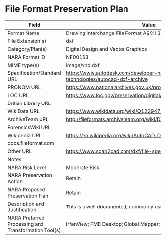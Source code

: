 # File Format Preservation Plan
  | Field | Value |
  | ----------- | ----------- |
  | Format Name | Drawing Interchange File Format ASCII 2010-2012 | 
| File Extension(s) | dxf | 
| Category/Plan(s) | Digital Design and Vector Graphics | 
| NARA Format ID | NF00163 | 
| MIME type(s) | image/vnd.dxf | 
| Specification/Standard URL | <https://www.autodesk.com/developer-network/platform-technologies/autocad-dxf-archive> | 
| PRONOM URL | <https://www.nationalarchives.gov.uk/pronom/fmt/435> | 
| LOC URL | <https://www.loc.gov/preservation/digital/formats/fdd/fdd000446.shtml> | 
| British Library URL |  | 
| WikiData URL | <https://www.wikidata.org/wiki/Q122947132> | 
| ArchiveTeam URL | <http://fileformats.archiveteam.org/wiki/DXF> | 
| ForensicsWiki URL |  | 
| Wikipedia URL | <https://en.wikipedia.org/wiki/AutoCAD_DXF> | 
| docs.fileformat.com |  | 
| Other URL | <https://www.scan2cad.com/dxf/file-specification/> | 
| Notes |  | 
| NARA Risk Level | Moderate Risk | 
| NARA Preservation Action | Retain | 
| NARA Proposed Preservation Plan | Retain | 
| Description and Justification | This is a well documented, commonly used format. | 
| NARA Preferred Processing and Transformation Tool(s) | IrfanView; FME Desktop; Global Mapper; Adobe Illustrator | 
